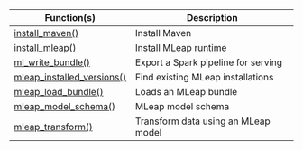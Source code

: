 

Function(s) | Description
------------- |----------------
[install_maven()](/packages/mleap/0.1.0/reference/install_maven.html) | Install Maven
[install_mleap()](/packages/mleap/0.1.0/reference/install_mleap.html) | Install MLeap runtime
[ml_write_bundle()](/packages/mleap/0.1.0/reference/ml_write_bundle.html) | Export a Spark pipeline for serving
[mleap_installed_versions()](/packages/mleap/0.1.0/reference/mleap_installed_versions.html) | Find existing MLeap installations
[mleap_load_bundle()](/packages/mleap/0.1.0/reference/mleap_load_bundle.html) | Loads an MLeap bundle
[mleap_model_schema()](/packages/mleap/0.1.0/reference/mleap_model_schema.html) | MLeap model schema
[mleap_transform()](/packages/mleap/0.1.0/reference/mleap_transform.html) | Transform data using an MLeap model

